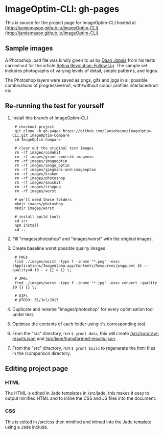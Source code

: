ImageOptim-CLI: gh-pages
===============

This is source for the project page for ImageOptim-CLI hosted at [http://jamiemason.github.io/ImageOptim-CLI](http://jamiemason.github.io/ImageOptim-CLI).

## Sample images

A Photoshop .psd file was kindly given to us by [Daan Jobsis](http://www.twitter.com./daanjobsis) from his tests carried out for the article [Retina Revolution: Follow Up](http://blog.netvlies.nl/design-interactie/retina-revolutie-follow-up/). The sample set includes photographs of varying levels of detail, simple patterns, and logos.

The Photoshop layers were saved as pngs, gifs and jpgs in all possible combinations of progressive/not, with/without colour profiles interlaced/not etc.

## Re-running the test for yourself

1. Install this branch of ImageOptim-CLI

        # checkout project
        git clone -b gh-pages https://github.com/JamieMason/ImageOptim-CLI.git ImageOptim-Compare
        cd ImageOptim-Compare

        # clear out the original test images
        rm -rf images/codekit
        rm -rf images/grunt-contrib-imagemin
        rm -rf images/imageoptim
        rm -rf images/image_optim
        rm -rf images/jpegmini-and-imageoptim
        rm -rf images/kraken
        rm -rf images/photoshop
        rm -rf images/smushit
        rm -rf images/tinypng
        rm -rf images/worst

        # we'll need these folders
        mkdir images/photoshop
        mkdir images/worst

        # install build tools
        cd src
        npm install
        cd ..

1. Fill "images/photoshop" and "images/worst" with the original images.

1. Create baseline worst possible quality images

        # PNGs
        find ./images/worst -type f -iname "*.png" -exec /Applications/ImageAlpha.app/Contents/Resources/pngquant 16 --quality=0-10 - < {} > {} \;

        # JPGs
        find ./images/worst -type f -iname "*.jpg" -exec convert -quality 10 {} {} \;

        # GIFs
        # @TODO: 31/Jul/2013

1. Duplicate and rename "images/photoshop" for every optimisation tool under test.

1. Optimise the contents of each folder using it's corresponding tool.

1. From the "src" directory, run `$ grunt data`, this will create [/src/json/raw-results.json](https://github.com/JamieMason/ImageOptim-CLI/blob/gh-pages/src/json/raw-results.json) and [/src/json/transformed-results.json](https://github.com/JamieMason/ImageOptim-CLI/blob/gh-pages/src/json/transformed-results.json).

1. From the "src" directory, run `$ grunt build` to regenerate the html files in the /comparison directory.

## Editing project page

### HTML

The HTML is edited in Jade templates in /src/jade, this makes it easy to output minified HTML and to inline the CSS and JS files into the document.

### CSS

This is edited in /src/css then minified and inlined into the Jade template using a Jade include.
